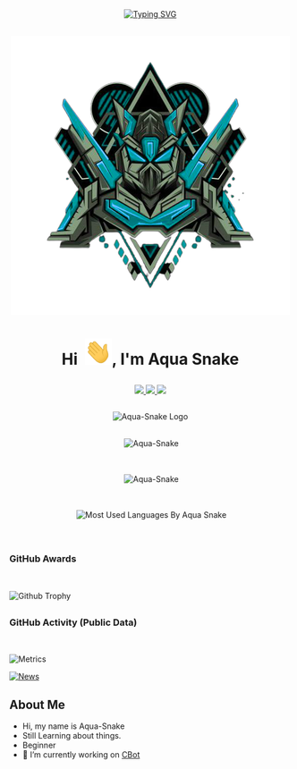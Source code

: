 ##
<p align="center">
    <a href="https://avatars.githubusercontent.com/u/85664936?v=4">
        <img
            src="https://readme-typing-svg.herokuapp.com?size=31&width=1000&lines=Welcome+To+My+Profile..."
            alt="Typing SVG"
        />
    </a>
</p>

## 

<p align="center">
<img src="https://raw.githubusercontent.com/Aqua-Snake/Aqua-Snake/main/aqualogo.png" alt="LOGO"></a>


<h1 align="center">Hi  &nbsp;<img src="https://raw.githubusercontent.com/Aqua-Snake/Aqua-Snake/main/Hi.gif" width="48px"></a>, I'm Aqua Snake</h1></a>

##

<p align="center">
  <a href="https://github.com/Aqua-Snake">
    <img src="https://komarev.com/ghpvc/?username=Aqua-Snake&label=Profile%20views&color=blueviolet&label=Profile+Views&style=button">

  </a>
  <a href="https://github.com/Aqua-Snake?tab=stars">
    <img src="https://img.shields.io/github/stars/Aqua-Snake?color=blueviolet&label=Stargazers&style=button">

  </a>
  <a href="https://github.com/Aqua-Snake?tab=followers">
    <img src="https://img.shields.io/github/followers/Aqua-Snake?color=blueviolet&label=Followers&style=button">

  </a>
</p>

##

<div align="center">

![Aqua-Snake Logo](https://media.giphy.com/media/oQKWEqvuxfHPIo77NN/giphy.gif)
 </div>


##


<p align="center">&nbsp;<img align="center" src="https://github-readme-streak-stats.herokuapp.com/?user=Aqua-Snake&theme=algolia&show_icons=true" alt="Aqua-Snake" /></p>
</a>


<br><p align="center">&nbsp;<img align="center" href="https://github.com/Aqua-Snake" src="https://github-readme-stats.vercel.app/api?username=Aqua-Snake&theme=algolia&show_icons=true" alt="Aqua-Snake"/></p></a>


<br><p align="center">&nbsp;<img align="center" src="https://github-readme-stats.vercel.app/api/top-langs/?username=Aqua-Snake&theme=algolia&layout=compact&langs_count=10&hide_border=true&show_icons=true" alt="Most Used Languages By Aqua Snake"/></p></a><br> 

##

### GitHub Awards
<br/>
<p align="center">

![Github Trophy](https://github-profile-trophy.vercel.app/?username=Aqua-Snake)

  </p>

##
 
### GitHub Activity (Public Data)
<br/>

![Metrics](https://metrics.lecoq.io/Aqua-Snake?template=classic&followup=1&isocalendar=1&languages=1&isocalendar.duration=half-year&config.timezone=Europe%2FIstanbul)

[![News](https://github-readme-stats.vercel.app/api/pin/?username=Aqua-Snake&repo=CBot)](https://github.com/Aqua-Snake/CBot)



##

## About Me 

- Hi, my name is Aqua-Snake 
- Still Learning about things. 
- Beginner
- 🔭 I’m currently working on [CBot](https://github.com/Aqua-Snake/CBot)


</details>

